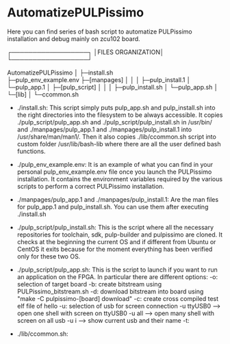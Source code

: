 # AutomatizePULPissimo
Here you can find series of bash script to automatize PULPissimo installation and debug mainly on zcu102 board.

┌──────────────────┐
│FILES ORGANIZATION│
└──────────────────┘

AutomatizePULPissimo
	│
	├─install.sh			
	├─pulp_env_example.env
	├─[manpages]
	│	  │
	│	  ├─pulp_install.1
	│	  └─pulp_app.1
	│
	├─[pulp_script]
	│	│
	│	├─pulp_install.sh
	│	└─pulp_app.sh
	│
	└─[lib]
		│
		└─ccommon.sh


- ./install.sh:
	This script simply puts pulp_app.sh and pulp_install.sh into the right directories into the filesystem to be always accessible. It copies ./pulp_script/pulp_app.sh and ./pulp_script/pulp_install.sh in /usr/bin/ and ./manpages/pulp_app.1 and ./manpages/pulp_install.1 into /usr/share/man/man1/. Then it also copies ./lib/ccommon.sh script into custom folder /usr/lib/bash-lib where there are all the user defined bash functions.

- ./pulp_env_example.env: 
	It is an example of what you can find in your personal pulp_env_example.env file once you launch the PULPissimo installation. It contains the environment variables required by the various scripts to perform a correct PULPissimo installation.

- ./manpages/pulp_app.1 and ./manpages/pulp_install.1: 
	Are the man files for pulp_app.1 and pulp_install.sh. You can use them after executing ./install.sh

- ./pulp_script/pulp_install.sh:
	This is the script where all the necessary repositories for toolchain, sdk, pulp-builder and pulpissimo are cloned.
	It checks at the beginning the current OS and if different from Ubuntu or CentOS it exits because for the moment everything  has been verified only for these two OS.
	
- ./pulp_script/pulp_app.sh:
	This is the script to launch if you want to run an application on the FPGA. In particular there are different options:
	-o: selection of target board
	-b: create bitstream using PULPissimo_bitstream.sh
	-d: download bitstream into board using	"make -C pulpissimo-[board] download"
	-c: create cross compiled test elf file of hello
	-u: selection of usb for screen connection
		-u ttyUSB0	--> open one shell with screen on ttyUSB0
		-u all  	--> open many shell with screen on all usb
		-u i 		--> show current usb and their name
	-t:
	
- ./lib/ccommon.sh:
